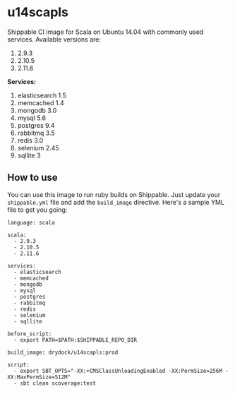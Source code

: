# u14scapls
Shippable CI image for Scala on Ubuntu 14.04 with commonly used services. Available versions are:

1. 2.9.3
2. 2.10.5
3. 2.11.6

**Services:**

1. elasticsearch 1.5
2. memcached 1.4
3. mongodb 3.0
4. mysql 5.6
5. postgres 9.4
6. rabbitmq 3.5
7. redis 3.0
8. selenium 2.45
9. sqllite 3

## How to use

You can use this image to run ruby builds on Shippable. Just update your `shippable.yml` file and add the `build_image` directive. Here's a sample YML file to get you going:


```
language: scala

scala:
  - 2.9.3
  - 2.10.5
  - 2.11.6

services:
  - elasticsearch
  - memcached
  - mongodb
  - mysql
  - postgres
  - rabbitmq
  - redis
  - selenium
  - sqllite

before_script:
  - export PATH=$PATH:$SHIPPABLE_REPO_DIR

build_image: drydock/u14scapls:prod

script:
  - export SBT_OPTS="-XX:+CMSClassUnloadingEnabled -XX:PermSize=256M -XX:MaxPermSize=512M"
  - sbt clean scoverage:test
```
